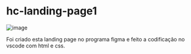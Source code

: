 # hc-landing-page1
![image](https://user-images.githubusercontent.com/45856866/186310396-52cdcf02-c219-4e92-b0c3-410d5fe1b59b.png)

Foi criado esta landing page no programa figma e feito a codificação no vscode com html e css.

